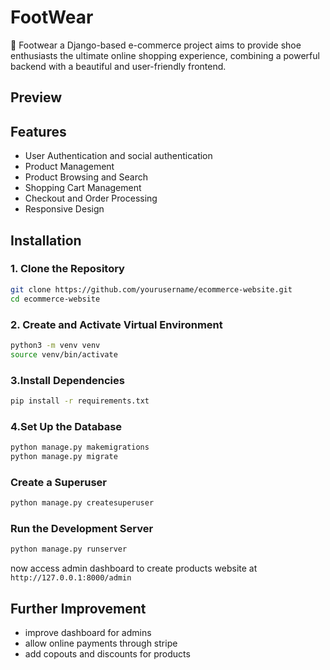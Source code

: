 # FootWear

👟️ Footwear a Django-based e-commerce project aims to provide shoe enthusiasts the ultimate online shopping experience, combining a powerful backend with a beautiful and user-friendly frontend. 
## Preview

## Features

- User Authentication and social authentication
- Product Management
- Product Browsing and Search
- Shopping Cart Management
- Checkout and Order Processing
- Responsive Design

## Installation

### 1. Clone the Repository

```bash
git clone https://github.com/yourusername/ecommerce-website.git
cd ecommerce-website
```

### 2. Create and Activate Virtual Environment

```bash
python3 -m venv venv
source venv/bin/activate
```

### 3.Install Dependencies

```bash
pip install -r requirements.txt
```

### 4.Set Up the Database

```bash
python manage.py makemigrations
python manage.py migrate
```

### Create a Superuser

```bash
python manage.py createsuperuser
```

### Run the Development Server

```bash
python manage.py runserver
```

now access admin dashboard to create products website at `http://127.0.0.1:8000/admin`

## Further Improvement

- improve dashboard for admins
- allow online payments through stripe
- add copouts and discounts for products
